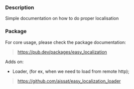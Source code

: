 ### Description
Simple documentation on how to do proper localisation

### Package
For core usage, please check the package documentation:
> https://pub.dev/packages/easy_localization

Adds on:
* Loader, (for ex, when we need to load from remote http);
> https://github.com/aissat/easy_localization_loader


